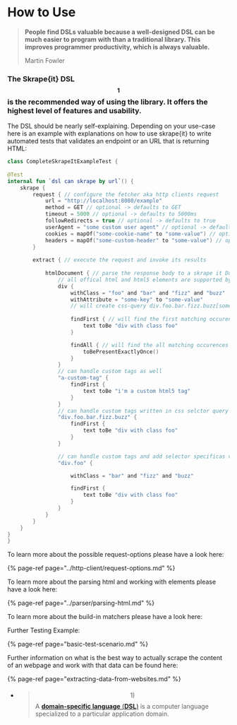 # How to Use

> **People find DSLs valuable because a well-designed DSL can be much easier to program with than a traditional library. This improves programmer productivity, which is always valuable.**
>
> Martin Fowler

### The Skrape{it} DSL$$_1$$ is the recommended way of using the library. It offers the highest level of features and usability.

The DSL should be nearly self-explaining. Depending on your use-case here is an example with explanations on how to use skrape{it} to write automated tests that validates an endpoint or an URL that is returning HTML:

```kotlin
class CompleteSkrapeItExampleTest {
    
@Test
internal fun `dsl can skrape by url`() {
    skrape {
        request { // configure the fetcher aka http clients request
            url = "http://localhost:8080/example"
            method = GET // optional -> defaults to GET
            timeout = 5000 // optional -> defaults to 5000ms
            followRedirects = true // optional -> defaults to true
            userAgent = "some custom user agent" // optional -> defaults to "Mozilla/5.0 skrape.it"
            cookies = mapOf("some-cookie-name" to "some-value") // optional
            headers = mapOf("some-custom-header" to "some-value") // optional
        }
        
        extract { // execute the request and invoke its results
            
            htmlDocument { // parse the response body to a skrape it Doc object
                // all offical html and html5 elements are supported by the DSL
                div {
                    withClass = "foo" and "bar" and "fizz" and "buzz"
                    withAttribute = "some-key" to "some-value"
                    // will create css-query div.foo.bar.fizz.buzz[some-key='some-value']
                    
                    findFirst { // will find the first matching occurence 
                        text toBe "div with class foo"
                    }

                    findAll { // will find the all matching occurences
                        toBePresentExactlyOnce()
                    }
                }
                // can handle custom tags as well
                "a-custom-tag" {
                    findFirst {
                        text toBe "i'm a custom html5 tag"
                    }
                }
                // can handle custom tags written in css selctor query syntax
                "div.foo.bar.fizz.buzz" {
                    findFirst {
                        text toBe "div with class foo"
                    }
                }

                // can handle custom tags and add selector specificas via DSL
                "div.foo" {

                    withClass = "bar" and "fizz" and "buzz"

                    findFirst {
                        text toBe "div with class foo"
                    }
                }
            }
        }
    }
}
}
```

To learn more about the possible request-options please have a look here:

{% page-ref page="../http-client/request-options.md" %}

To learn more about the parsing html and working with elements please have a look here:

{% page-ref page="../parser/parsing-html.md" %}

To learn more about the build-in matchers please have a look here:



Further Testing Example:

{% page-ref page="basic-test-scenario.md" %}

Further information on what is the best way to actually scrape the content of an webpage and work with that data can be found here:

{% page-ref page="extracting-data-from-websites.md" %}

#### 

* > $$1)$$ A [**domain-specific language** \(**DSL**\)](https://en.wikipedia.org/wiki/Domain-specific_language) is a computer language specialized to a particular application domain.


